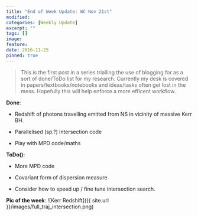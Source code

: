 ```yaml
---
title: "End of Week Update: WC Nov 21st"
modified:
categories: [Weekly Update] 
excerpt: ""
tags: []
image:
feature:
date: 2016-11-25
pinned: true
---
```

>This is the first post in a series trialling the use of blogging for as a sort of done/ToDo list for my research.  Currently my desk is covered in papers/textbooks/notebooks and ideas/tasks often get lost in the mess. Hopefully this will help enforce a more efficent workflow.   


**Done**:

* Redshift of photons travelling emitted from NS in vicinity of massive Kerr BH.

* Parallelised (sp.?) intersection code

* Play with MPD code/maths


**ToDo():**

* More MPD code

* Covariant form of dispersion measure

* Consider how to speed up / fine tune intersection search. 



**Pic of the week**:
![Kerr Redshift]({{ site.url }}/images/full_traj_intersection.png)




    

